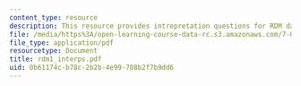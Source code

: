 ```yaml
---
content_type: resource
description: This resource provides intrepretation questions for RDM day 1.
file: /media/https%3A/open-learning-course-data-rc.s3.amazonaws.com/7-02-experimental-biology-communication-spring-2005/0b61174cb78c2b2b4e99708b2f7b9dd6_rdm1_interps.pdf
file_type: application/pdf
resourcetype: Document
title: rdm1_interps.pdf
uid: 0b61174c-b78c-2b2b-4e99-708b2f7b9dd6
---
```

